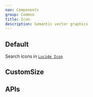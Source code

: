 ```yaml
---
nav: Components
group: Common
title: Icon
description: Semantic vector graphics
---
```


## Default

Search icons in [`Lucide Icon`](https://lucide.dev/)

<code src="./demos/index.tsx" nopadding></code>

## CustomSize

<code src="./demos/CustomSize.tsx" nopadding></code>

## APIs

<API></API>

